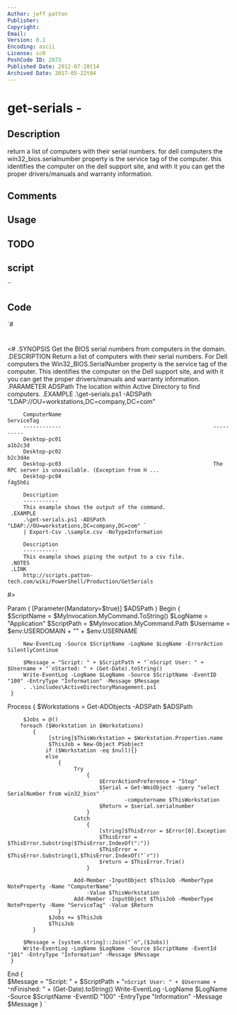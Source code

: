 ```yaml
---
Author: jeff patton
Publisher: 
Copyright: 
Email: 
Version: 0.1
Encoding: ascii
License: cc0
PoshCode ID: 2873
Published Date: 2012-07-28t14
Archived Date: 2017-05-22t04
---
```


# get-serials - 

## Description

return a list of computers with their serial numbers. for dell computers the win32_bios.serialnumber property is the service tag of the computer. this identifies the computer on the dell support site, and with it you can get the proper drivers/manuals and warranty information.

## Comments



## Usage



## TODO



## script

``

## Code

`#
 #
 <#
     .SYNOPSIS
         Get the BIOS serial numbers from computers in the domain.
     .DESCRIPTION
         Return a list of computers with their serial numbers. For Dell computers the Win32_BIOS.SerialNumber property
         is the service tag of the computer. This identifies the computer on the Dell support site, and with it you can
         get the proper drivers/manuals and warranty information.
     .PARAMETER ADSPath
         The location within Active Directory to find computers.
     .EXAMPLE
         .\get-serials.ps1 -ADSPath "LDAP://OU=workstations,DC=company,DC=com"
 
         ComputerName                                                ServiceTag
         ------------                                                ----------
         Desktop-pc01                                                a1b2c3d
         Desktop-pc02                                                b2c3d4e
         Desktop-pc03                                                The RPC server is unavailable. (Exception from H ...
         Desktop-pc04                                                f4g5h6i
 
         Description
         -----------
         This example shows the output of the command.
     .EXAMPLE
         .\get-serials.ps1 -ADSPath "LDAP://OU=workstations,DC=company,DC=com" `
         | Export-Csv .\sample.csv -NoTypeInformation
         
         Description
         -----------
         This example shows piping the output to a csv file.
     .NOTES
     .LINK
         http://scripts.patton-tech.com/wiki/PowerShell/Production/GetSerials
 #>
 
 Param
     (
         [Parameter(Mandatory=$true)]
         $ADSPath
     )
 Begin
     {    
         $ScriptName = $MyInvocation.MyCommand.ToString()
         $LogName = "Application"
         $ScriptPath = $MyInvocation.MyCommand.Path
         $Username = $env:USERDOMAIN + "\" + $env:USERNAME
 
         New-EventLog -Source $ScriptName -LogName $LogName -ErrorAction SilentlyContinue
         	
         $Message = "Script: " + $ScriptPath + "`nScript User: " + $Username + "`nStarted: " + (Get-Date).toString()
         Write-EventLog -LogName $LogName -Source $ScriptName -EventID "100" -EntryType "Information" -Message $Message 
         . .\includes\ActiveDirectoryManagement.ps1
     }
 Process
     {
     	$Workstations = Get-ADObjects -ADSPath $ADSPath
         
         $Jobs = @()
     	foreach ($Workstation in $Workstations)
     		{
                 [string]$ThisWorkstation = $Workstation.Properties.name
                 $ThisJob = New-Object PSobject
     			if ($Workstation -eq $null){}
     			else
     				{
                         Try
                             {
                                 $ErrorActionPreference = "Stop"
                                 $Serial = Get-WmiObject -query "select SerialNumber from win32_bios" `
                                         -computername $ThisWorkstation
                                 $Return = $serial.serialnumber
                             }
                         Catch
                             {
                                 [string]$ThisError = $Error[0].Exception
                                 $ThisError = $ThisError.Substring($ThisError.IndexOf(":"))
                                 $ThisError = $ThisError.Substring(1,$ThisError.IndexOf("`r"))
                                 $return = $ThisError.Trim()
                             }
                         
                         Add-Member -InputObject $ThisJob -MemberType NoteProperty -Name "ComputerName" `
                             -Value $ThisWorkstation
                         Add-Member -InputObject $ThisJob -MemberType NoteProperty -Name "ServiceTag" -Value $Return
     				}
                 $Jobs += $ThisJob
                 $ThisJob
     		}
 
         $Message = [system.string]::Join("`n",($Jobs))
         Write-EventLog -LogName $LogName -Source $ScriptName -EventId "101" -EntryType "Information" -Message $Message
     }
 End
     {        
     	$Message = "Script: " + $ScriptPath + "`nScript User: " + $Username + "`nFinished: " + (Get-Date).toString()
     	Write-EventLog -LogName $LogName -Source $ScriptName -EventID "100" -EntryType "Information" -Message $Message
     }
`

